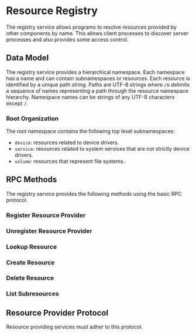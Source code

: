 # Resource Registry
The registry service allows programs to resolve resources provided by other components by name.
This allows client processes to discover server processes and also provides some access control.

## Data Model
The registry service provides a hierarchical namespace.
Each namespace has a name and can contain subnamespaces or resources.
Each resource is identified by a unique path string.
Paths are UTF-8 strings where `/`s delimits a sequence of names representing a path through the resource namespace hierarchy.
Namespace names can be strings of any UTF-8 characters except `/`.

### Root Organization
The root namespace contains the following top level subnamespaces:

- `device`: resources related to device drivers.
- `service`: resources related to system services that are not strictly device drivers.
- `volume`: resources that represent file systems.

## RPC Methods
The registry service provides the following methods using the basic RPC protocol.

### Register Resource Provider
### Unregister Resource Provider
### Lookup Resource
### Create Resource
### Delete Resource
### List Subresources

## Resource Provider Protocol
Resource providing services must adher to this protocol.
